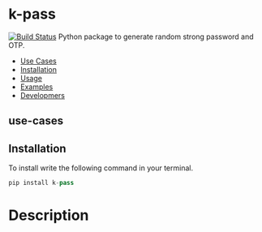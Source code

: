 # k-pass
[![Build Status](https://travis-ci.org/joemccann/dillinger.svg?branch=master)](https://github.com/wskoly/k-pass)
Python package to generate random strong password and OTP.

- [Use Cases](#use-cases)
- [Installation](#Installation)
- [Usage](#usage)
- [Examples](#examples)
- [Developmers](#developers)

## use-cases

## Installation
To install write the following command in your terminal.
```py
pip install k-pass
```

# Description
